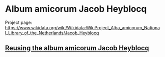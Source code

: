 # Album amicorum Jacob Heyblocq
Project page: https://www.wikidata.org/wiki/Wikidata:WikiProject_Alba_amicorum_National_Library_of_the_Netherlands/Jacob_Heyblocq
## [Reusing the album amicorum Jacob Heyblocq](reuse)


